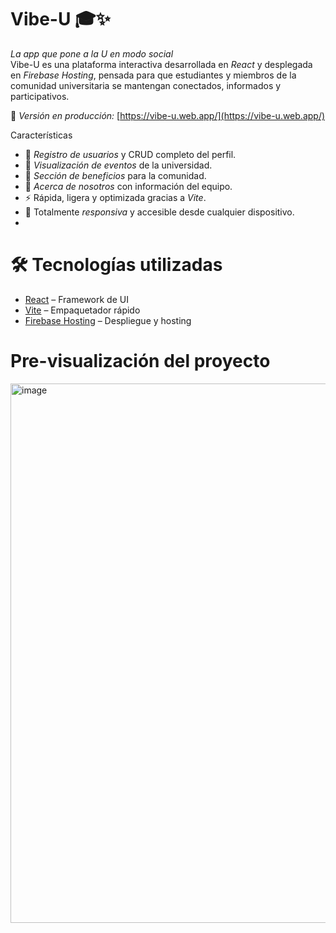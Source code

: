 # Vibe-U 🎓✨

*La app que pone a la U en modo social*  
Vibe-U es una plataforma interactiva desarrollada en *React* y desplegada en *Firebase Hosting*, pensada para que estudiantes y miembros de la comunidad universitaria se mantengan conectados, informados y participativos.

🔗 *Versión en producción:* [https://vibe-u.web.app/](https://vibe-u.web.app/)

Características
- 📝 *Registro de usuarios* y CRUD completo del perfil.
- 📅 *Visualización de eventos* de la universidad.
- 🎁 *Sección de beneficios* para la comunidad.
- 👥 *Acerca de nosotros* con información del equipo.
- ⚡ Rápida, ligera y optimizada gracias a *Vite*.
- 📱 Totalmente *responsiva* y accesible desde cualquier dispositivo.
- 
# 🛠 Tecnologías utilizadas
- [React](https://react.dev/) – Framework de UI
- [Vite](https://vitejs.dev/) – Empaquetador rápido
- [Firebase Hosting](https://firebase.google.com/docs/hosting) – Despliegue y hosting

# Pre-visualización del proyecto

<img width="1838" height="863" alt="image" src="https://github.com/user-attachments/assets/2779d2ce-9db6-4263-9d34-45cfb5481392" />
